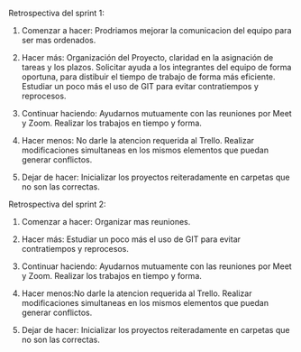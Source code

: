 Retrospectiva del sprint 1:

1. Comenzar a hacer: Prodriamos mejorar la comunicacion del equipo para ser mas ordenados.


2. Hacer más: Organización del Proyecto, claridad en la asignación de tareas y los plazos. Solicitar ayuda a los integrantes del equipo de forma oportuna, para distibuir el tiempo de trabajo de forma más eficiente. Estudiar un poco más el uso de GIT para evitar contratiempos y reprocesos. 


3. Continuar haciendo: Ayudarnos mutuamente con las reuniones por Meet y Zoom. Realizar los trabajos en tiempo y forma.


4. Hacer menos: No darle la atencion requerida al Trello. Realizar modificaciones simultaneas en los mismos elementos que puedan generar conflictos.


5. Dejar de hacer: Inicializar los proyectos reiteradamente en carpetas que no son las correctas.



Retrospectiva del sprint 2:

1. Comenzar a hacer:  Organizar mas reuniones.

2. Hacer más: Estudiar un poco más el uso de GIT para evitar contratiempos y reprocesos.

3. Continuar haciendo: Ayudarnos mutuamente con las reuniones por Meet y Zoom. Realizar los trabajos en tiempo y forma.

4. Hacer menos:No darle la atencion requerida al Trello. Realizar modificaciones simultaneas en los mismos elementos que puedan generar conflictos.

5. Dejar de hacer: Inicializar los proyectos reiteradamente en carpetas que no son las correctas.